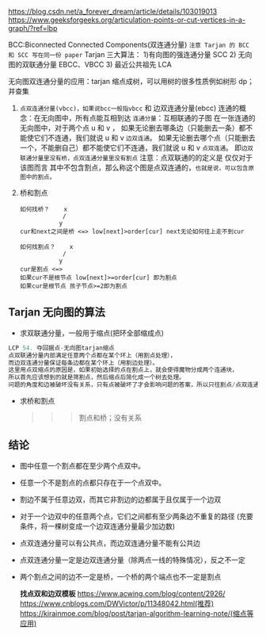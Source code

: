 https://blog.csdn.net/a_forever_dream/article/details/103019013
https://www.geeksforgeeks.org/articulation-points-or-cut-vertices-in-a-graph/?ref=lbp

BCC:Biconnected Connected Components(双连通分量)
`注意 Tarjan 的 BCC 和 SCC 写在同一份 paper`
Tarjan 三大算法： 1)有向图的强连通分量 SCC 2) 无向图的双联通分量 EBCC、VBCC 3) 最近公共祖先 LCA

无向图双连通分量的应用：tarjan 缩点成树，可以用树的很多性质例如树形 dp；并查集

1. `点双连通分量(vbcc)，如果说bcc一般指vbcc` 和 边双连通分量(ebcc)
   连通的概念：在无向图中，所有点能互相到达
   `连通分量`：互相联通的子图
   在一张连通的无向图中，对于两个点 u 和 v ，
   如果无论删去哪条边（只能删去一条）都不能使它们不连通，我们就说 u 和 v `边双连通`。
   如果无论删去哪个点（只能删去一个，不能删自己）都不能使它们不连通，我们就说 u 和 v `点双连通`。
   即`边双联通分量里没有桥，点双连通分量里没有割点`
   注意：点双联通的的定义是 仅仅对于该图而言 其中不包含割点，那么称这个图是点双连通的，`也就是说，可以包含原图中的割点。`
2. 桥和割点

   ```
   如何找桥？    x
               /
              y
   cur和next之间是桥 <=> low[next]>order[cur] next无论如何往上走不到cur

   如何找割点？    x
               /
              y
   cur是割点 <=>
   如果cur不是根节点 low[next]>=order[cur] 即为割点
   如果cur是根节点 孩子节点>=2即为割点
   ```

## Tarjan 无向图的算法

- 求双联通分量，一般用于缩点(把环全部缩成点)

```py
LCP 54. 夺回据点-无向图tarjan缩点
点双联通分量内部满足任意两个点都在某个环上（用割点处理），
而边双连通分量保证每条边都在某个环上（用割边处理）。
这里用点双缩点的原因是，如果初始选择的点在割点上，就会使得魔物分成两个连通块，
所以首先应该想到的就是筛割点，然后缩点后简化成一个树去处理。
问题的角度和边被破坏没有关系，只有点被破坏了才会影响问题的答案，所以只往割点/点双连通分量去考虑
```

- 求桥和割点
  > > > 割点和桥；没有关系

## 结论

- 图中任意一个割点都在至少两个点双中。
- 任意一个不是割点的点都只存在于一个点双中。
- 割边不属于任意边双，而其它非割边的边都属于且仅属于一个边双
- 对于一个边双中的任意两个点，它们之间都有至少两条边不重复的路径 (充要条件，将一棵树变成一个边双连通分量最少加边数)
- 点双连通分量可以有公共点，而边双连通分量不能有公共边
- 点双连通分量一定是边双连通分量（除两点一线的特殊情况），反之不一定
- 两个割点之间的边不一定是桥，一个桥的两个端点也不一定是割点

  **找点双和边双模板**
  https://www.acwing.com/blog/content/2926/
  https://www.cnblogs.com/DWVictor/p/11348042.html(推荐)
  https://kirainmoe.com/blog/post/tarjan-algorithm-learning-note/(缩点等应用)
